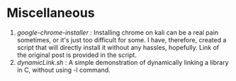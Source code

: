 # Miscellaneous
1. *google-chrome-installer* : Installing chrome on kali can be a real pain sometimes, or it's just too difficult for some. I have, therefore, created a script that will directly install it without any hassles, hopefully. Link of the original post is provided in the script.  
2. *dynamicLink.sh* : A simple demonstration of dynamically linking a library in C, without using -l command.  
